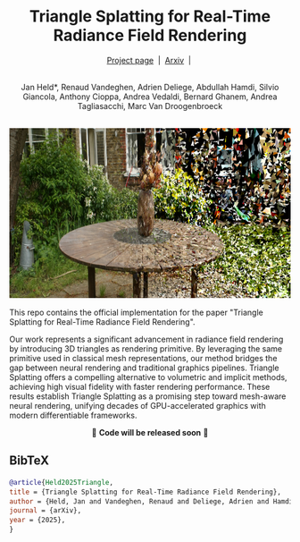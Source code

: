 <h1 align="center">Triangle Splatting for Real-Time Radiance Field Rendering</h1>

<div align="center">
  <a href="https://trianglesplatting.github.io/">Project page</a> &nbsp;|&nbsp;
  <a href="https://arxiv.org/abs/2505.19175">Arxiv</a> &nbsp;|&nbsp;
</div>
<br>

<p align="center">
  Jan Held*, Renaud Vandeghen, Adrien Deliege, Abdullah Hamdi, Silvio Giancola, Anthony Cioppa, Andrea Vedaldi, Bernard Ghanem, Andrea Tagliasacchi, Marc Van Droogenbroeck
</p>

<br>

<div align="center">
  <img src="assets/teaser.png" width="800" height="304" alt="Abstract Image">
</div>


This repo contains the official implementation for the paper "Triangle Splatting for Real-Time Radiance Field Rendering". 

Our work represents a significant advancement in radiance field rendering by introducing 3D triangles as rendering primitive. By leveraging the same primitive used in classical mesh representations, our method bridges the gap between neural rendering and traditional graphics pipelines. Triangle Splatting offers a compelling alternative to volumetric and implicit methods, achieving high visual fidelity with faster rendering performance. These results establish Triangle Splatting as a promising step toward mesh-aware neural rendering, unifying decades of GPU-accelerated graphics with modern differentiable frameworks.

<p align="center">
  🚨 <strong>Code will be released soon</strong> 🚨
</p>

## BibTeX
```bibtex
@article{Held2025Triangle,
title = {Triangle Splatting for Real-Time Radiance Field Rendering},
author = {Held, Jan and Vandeghen, Renaud and Deliege, Adrien and Hamdi, Abdullah and Cioppa, Anthony and Giancola, Silvio and Vedaldi, Andrea and Ghanem, Bernard and Tagliasacchi, Andrea and Van Droogenbroeck, Marc},
journal = {arXiv},
year = {2025},
}
```
